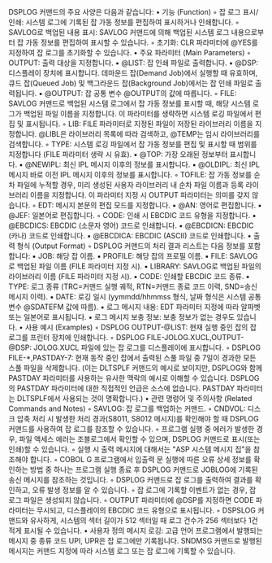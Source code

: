 DSPLOG 커맨드의 주요 사양은 다음과 같습니다:
• 기능 (Function)
    ◦ 잡 로그 표시/인쇄: 시스템 로그에 기록된 잡 가동 정보를 편집하여 표시하거나 인쇄합니다.
    ◦ SAVLOG로 백업된 내용 표시: SAVLOG 커맨드에 의해 백업된 시스템 로그 내용으로부터 잡 가동 정보를 편집하여 표시할 수 있습니다.
    ◦ 초기화: CLR 파라미터에 @YES를 지정하여 잡 로그를 초기화할 수 있습니다.
• 주요 파라미터 (Main Parameters)
    ◦ OUTPUT: 출력 대상을 지정합니다.
        ▪ @LIST: 잡 인쇄 파일로 출력합니다.
        ▪ @DSP: 디스플레이 장치에 표시합니다. 데마운드 잡(Demand Job)에서 실행할 때 유효하며, 큐드 잡(Queued Job) 및 백그라운드 잡(Background Job)에서는 잡 인쇄 파일로 출력됩니다.
        ▪ @OUTPUT: 잡 공통 변수 @OUTPUT의 값에 따릅니다.
    ◦ FILE: SAVLOG 커맨드로 백업된 시스템 로그에서 잡 가동 정보를 표시할 때, 해당 시스템 로그가 백업된 파일 이름을 지정합니다. 이 파라미터를 생략하면 시스템 로깅 파일에서 편집 및 표시됩니다.
    ◦ LIB: FILE 파라미터로 지정된 파일이 저장된 라이브러리 이름을 지정합니다. @LIBL은 라이브러리 목록에 따라 검색하고, @TEMP는 임시 라이브러리를 검색합니다.
    ◦ TYPE: 시스템 로깅 파일에서 잡 가동 정보를 편집 및 표시할 때 범위를 지정합니다 (FILE 파라미터 생략 시 유효).
        ▪ @TOP: 가장 오래된 정보부터 표시합니다.
        ▪ @NEWIPL: 최신 IPL 메시지 이후의 정보를 표시합니다.
        ▪ @OLDIPL: 최신 IPL 메시지 바로 이전 IPL 메시지 이후의 정보를 표시합니다.
    ◦ TOFILE: 잡 가동 정보를 순차 파일에 누적할 경우, 미리 생성된 사용자 라이브러리 내 순차 파일 이름과 등록 라이브러리 이름을 지정합니다. 이 파라미터 지정 시 OUTPUT 파라미터는 의미를 갖지 않습니다.
    ◦ EDT: 메시지 본문의 편집 모드를 지정합니다.
        ▪ @AN: 영어로 편집합니다.
        ▪ @JEF: 일본어로 편집합니다.
    ◦ CODE: 인쇄 시 EBCDIC 코드 유형을 지정합니다.
        ▪ @EBCDICS: EBCDIC (소문자 영어) 코드로 인쇄합니다.
        ▪ @EBCDICN: EBCDIC (카나) 코드로 인쇄합니다.
        ▪ @EBCDICA: EBCDIC (ASCII) 코드로 인쇄합니다.
• 출력 형식 (Output Format)
    ◦ DSPLOG 커맨드의 처리 결과 리스트는 다음 정보를 포함합니다:
        ▪ JOB: 해당 잡 이름.
        ▪ PROFILE: 해당 잡의 프로필 이름.
        ▪ FILE: SAVLOG로 백업된 파일 이름 (FILE 파라미터 지정 시).
        ▪ LIBRARY: SAVLOG로 백업된 파일의 라이브러리 이름 (FILE 파라미터 지정 시).
        ▪ CODE: 인쇄할 EBCDIC 코드 종류.
        ▪ TYPE: 로그 종류 (TRC=커맨드 실행 궤적, RTN=커맨드 종료 코드 이력, SND=송신 메시지 이력).
        ▪ DATE: 로깅 일시 (yymmdd/hhmmss 형식, 날짜 형식은 시스템 공통 변수 @SDATEFM 값에 따름).
        ▪ 로그 메시지 내용: EDT 파라미터 지정에 따라 알파벳 또는 일본어로 표시됩니다.
        ▪ 로그 메시지 보충 정보: 보충 정보가 없는 경우도 있습니다.
• 사용 예시 (Examples)
    ◦ DSPLOG OUTPUT-@LIST: 현재 실행 중인 잡의 잡 로그를 프린터 장치에 인쇄합니다.
    ◦ DSPLOG FILE-JOLOG.XUCL,OUTPUT-@DSP: JOLOG.XUCL 파일에 있는 잡 로그를 디스플레이에 표시합니다.
    ◦ DSPLOG FILE-*,PASTDAY-7: 현재 동작 중인 잡에서 출력된 스풀 파일 중 7일이 경과한 모든 스풀 파일을 삭제합니다. (이는 DLTSPLF 커맨드의 예시로 보이지만, DSPLOG와 함께 PASTDAY 파라미터를 사용하는 유사한 맥락의 예시로 이해할 수 있습니다. DSPLOG의 PASTDAY 파라미터에 대한 직접적인 언급은 소스에 없습니다. PASTDAY 파라미터는 DLTSPLF에서 사용되는 것이 명확합니다.)
• 관련 명령어 및 주의사항 (Related Commands and Notes)
    ◦ SAVLOG: 잡 로그를 백업하는 커맨드.
    ◦ CNDVOL: 디스크 압축 처리 시 발생한 처리 경과(S8011, S8012 메시지)를 확인해야 할 때 DSPLOG 커맨드를 사용하여 잡 로그를 참조할 수 있습니다.
    ◦ 프로그램 실행 중 에러가 발생한 경우, 파일 액세스 에러는 조블로그에서 확인할 수 있으며, DSPLOG 커맨드로 표시(또는 인쇄)할 수 있습니다.
    ◦ 실행 시 출력 메시지에 대해서는 "ASP 시스템 메시지 집"을 참조해야 합니다.
    ◦ COBOL G 프로그램에서 입출력 문 실행에 따른 오류 상세 정보를 확인하는 방법 중 하나는 프로그램 실행 종료 후 DSPLOG 커맨드로 JOBLOG에 기록된 송신 메시지를 참조하는 것입니다.
    ◦ DSPLOG 커맨드로 잡 로그를 출력하여 결과를 확인하고, 오류 발생 정보를 알 수 있습니다.
    ◦ 잡 로그에 기록할 이벤트가 없는 경우, 잡 로그 파일은 생성되지 않습니다.
    ◦ OUTPUT 파라미터에 @DSP를 지정하면 CODE 파라미터는 무시되고, 디스플레이의 EBCDIC 코드 유형으로 표시됩니다.
    ◦ DSPSLOG 커맨드와 유사하게, 시스템의 섹터 길이가 512 섹터일 때 로그 건수가 256 섹터보다 1건 적게 표시될 수 있습니다.
• 사용자 정의 메시지 로깅: 고급 언어 프로그램에서 발행되는 메시지 중 종류 코드 UPI, UPR은 잡 로그에만 기록됩니다. SNDMSG 커맨드로 발행된 메시지는 커맨드 지정에 따라 시스템 로그 또는 잡 로그에 기록할 수 있습니다.